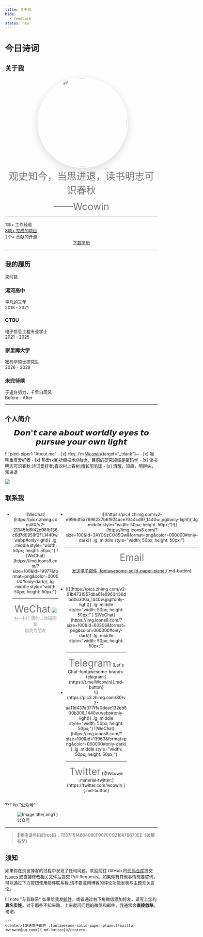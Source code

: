```yaml
---
title: 关于我
hide:
  - feedback
status: new
---
```


<script src="https://sdk.jinrishici.com/v2/browser/jinrishici.js" charset="utf-8"></script>

# <span id="jinrishici-sentence">今日诗词</span>

## 关于我

<div class="flip-container">
<div class="image-container">
    <img src="https://free.wmhua.cn/2025/05/09/681d7015ed864.jpeg" alt="Front Image">
    <img src="https://free.wmhua.cn/2025/05/09/681d7016db8dc.png" alt="Back Image">
</div>
</div>
<style>
    /* 头像样式 */
    .flip-container {
    position: relative;
    width: 290px;
    height: 290px;
    margin: 10px auto;
    display: flex;
    align-items: flex-start;
    justify-content: flex-end;
}
.image-container {
    position: relative;
    width: 290px;
    height: 290px;
}
.image-container img {
    position: absolute;
    top: 0;
    left: 0;
    width: 100%;
    height: 100%;
    border-radius: 50%;
    display: block;
    transition: all 1s;
    box-shadow: 0 8px 24px rgba(14, 30, 37, 0.15);
    border: 4px solid #ffffff;
}
.image-container img:first-child {
    z-index: 1;
    backface-visibility: hidden;
}
.image-container img:last-child {
    z-index: 0;
    transform: rotateY(180deg);
    backface-visibility: hidden;
}
.image-container:hover img:first-child {
    transform: rotateY(180deg);
    z-index: 2;
}
.image-container:hover img:last-child {
    transform: rotateY(0deg);
    z-index: 3;
}
/* 项目卡片样式 */
.timeline {
    border-left: 4px solid #f0f9ff;
    padding-left: 2rem;
    margin-left: 1rem;
    margin-bottom: 3rem;
}
.timeline-item {
    margin-bottom: 2.5rem;
    position: relative;
}
.timeline-item::before {
    content: "";
    position: absolute;
    top: 0;
    left: -2.25rem;
    width: 12px;
    height: 12px;
    background: #518FC1;
    border-radius: 50%;
    border: 3px solid #fff;
}
.project-card {
    background: #fff;
    border-radius: 1.2rem;
    padding: 1.8rem;
    box-shadow: 0 4px 16px rgba(14, 30, 37, 0.08);
    margin-bottom: 0;
}
.project-card h3 {
    margin-top: 0;
    font-size: 1.3rem !important;
    font-weight: 600;
    color: #518FC1 !important;
    margin-bottom: 0.5rem !important;
}
.project-card p {
    color: #6b7280;
    margin-bottom: 0.75rem;
}
.project-card .tech-stack {
    font-size: 0.875rem;
    color: #6b7280;
}
/* 教育时间线样式 */
.education-timeline {
    position: relative;
    border-left: 4px solid #f0f9ff;
    padding-left: 2rem;
    margin: 2.5rem 0 2.5rem 1rem;
}
.education-item {
    margin-bottom: 2.5rem;
    position: relative;
}
.education-item::before {
    content: "";
    position: absolute;
    top: 0;
    left: -2.25rem;
    width: 12px;
    height: 12px;
    background: #518FC1;
    border-radius: 50%;
    border: 3px solid #fff;
}
.education-card {
    background: #fff;
    border-radius: 1.2rem;
    padding: 1.5rem 2rem;
    box-shadow: 0 4px 16px rgba(14, 30, 37, 0.08);
}
.education-card h3 {
    margin-top: 0 !important;
    font-size: 1.2rem !important;
    font-weight: 600;
    color: #518FC1 !important;
    margin-bottom: 0.5rem !important;
}
.education-card .subtitle {
    color: #6b7280;
    margin-bottom: 0.5rem;
    display: block;
}
.education-card .date {
    font-size: 0.875rem;
    color: #6b7280;
    display: flex;
    align-items: center;
}
.education-card .date i {
    margin-right: 0.5rem;
    color: #518FC1;
}
/* 移动端显示设置 */
@media (min-width: 768px) {
  .mobile-only {
    display: none;
  }
}
@media (max-width: 768px) {
  .desktop-only {
    display: none !important;
  }
}
</style>

<center><font size=6 color="#757575">
观史知今，当思进退，读书明志可识春秋  
<br>

——Wcowin </font></center>  

---

<html>
    <head>
        <meta charset="UTF-8">
        <meta name="viewport" content="width=device-width, initial-scale=1.0">
        <script src="https://code.iconify.design/iconify-icon/1.0.7/iconify-icon.min.js"></script>
        <link rel="stylesheet" href="../sty/portfolio.css">
    </head>
    <body>
        <main class="main">
            <section class="about section" id="about">
                <div class="about__container container">
                    <div class="about__data">
                        <div class="about__info">
                            <div>
                                <span class="about__info-title">1年+</span>
                                <span class="about__info-name">工作经验</span>
                            </div>
                            <div>
                                <a href="https://github.com/Wcowin" target="_blank">
                                    <span class="about__info-title">3项+</span>
                                    <span class="about__info-name">完成的项目</span>
                                </a>
                            </div>
                            <div>
                                <span class="about__info-title">2个+</span>
                                <span class="about__info-name">贡献的开源</span>
                            </div>
                        </div>
                    </div>
                </div>
            </section>
        </main>
    </body>
</html>

<center>
<a href="../个人简历.pdf" target="_blank" class="md-button">下载简历</a>
</center>

---
## 我的履历

<!-- <div class="education-timeline">
    <div class="education-item">
        <div class="education-card">
            <h3>漯河高中</h3>
            <span class="subtitle">平凡的三年</span>
            <div class="date">
                <i class="fas fa-calendar-alt"></i>
                <span>2018 - 2021</span>
            </div>
        </div>
    </div>
    <div class="education-item">
        <div class="education-card">
            <h3>重庆工商大学（CTBU）</h3>
            <span class="subtitle">电子信息工程专业学士</span>
            <div class="date">
                <i class="fas fa-calendar-alt"></i>
                <span>2021 - 2025</span>
            </div>
        </div>
    </div>
    <div class="education-item">
        <div class="education-card">
            <h3>家里蹲大学</h3>
            <span class="subtitle">密码学硕士研究生</span>
            <div class="date">
                <i class="fas fa-calendar-alt"></i>
                <span>2026 - 2029</span>
            </div>
        </div>
    </div>
    <div class="education-item">
        <div class="education-card">
            <h3>未完待续</h3>
            <span class="subtitle">于道各努力，千里自同风</span>
            <div class="date">
                <i class="fas fa-calendar-alt"></i>
                <span>Before - After</span>
            </div>
        </div>
    </div>
</div>

<HR style="FILTER: progid:DXImageTransform.Microsoft.Shadow(color:#608DBD,direction:145,strength:15)" width="100%" color=#608DBD SIZE=1> -->

<section class="qualification section">
    <div class="qualification__container container">
        <div class="qualification__tabs">
            <div class="qualification__button button--flex qualification__active" data-target='#education'>
                <iconify-icon icon="fluent:hat-graduation-12-regular" class="qualification__icon"></iconify-icon>
                来时路
            </div>
        </div>       
        <div class="qualification__sections">
            <!-- 教育经历时间线 -->
            <div class="qualification__content qualification__active" data-content id="education">
                <!-- 时间线项目 -->
                <div class="qualification__data">
                    <div>
                        <h3 class="qualification__title">漯河高中</h3>
                        <span class="qualification__subtitle">平凡的三年</span>
                        <div class="qualification__calendar">
                            <iconify-icon icon="tabler:calendar" aria-hidden="true"></iconify-icon>
                            <span class="qualification__date">2018 - 2021</span>
                        </div>
                    </div>
                    <div>
                        <span class="qualification__rounder"></span>
                        <span class="qualification__line"></span>
                    </div>
                </div>
                <div class="qualification__data">
                    <div></div>
                    <div>
                        <span class="qualification__rounder"></span>
                        <span class="qualification__line"></span>
                    </div>
                    <div>
                        <h3 class="qualification__title">CTBU</h3>
                        <span class="qualification__subtitle">电子信息工程专业学士</span>
                        <div class="qualification__calendar">
                            <iconify-icon icon="tabler:calendar" aria-hidden="true"></iconify-icon>
                            <span class="qualification__date">2021 - 2025</span>
                        </div>
                    </div>
                </div>
                <div class="qualification__data">
                    <div>
                        <h3 class="qualification__title">家里蹲大学</h3>
                        <span class="qualification__subtitle">密码学硕士研究生</span>
                        <div class="qualification__calendar">
                            <iconify-icon icon="tabler:calendar" aria-hidden="true"></iconify-icon>
                            <span class="qualification__date">2026 - 2029</span>
                        </div>
                    </div>
                    <div>
                        <span class="qualification__rounder"></span>
                        <span class="qualification__line"></span>
                    </div>
                </div>
                <div class="qualification__data">
                    <div></div>
                    <div>
                        <span class="qualification__rounder"></span>
                        <span class="qualification__line"></span>
                    </div>
                    <div>
                        <h3 class="qualification__title">未完待续</h3>
                        <span class="qualification__subtitle">于道各努力，千里自同风</span>
                        <div class="qualification__calendar">
                            <iconify-icon icon="tabler:calendar" aria-hidden="true"></iconify-icon>
                            <span class="qualification__date">Before - After</span>
                        </div>
                    </div>
                </div>
            </div>
        </div>
    </div>
</section>
<HR style="FILTER: progid:DXImageTransform.Microsoft.Shadow(color:#608DBD,direction:145,strength:15)" width="100%" color=#608DBD SIZE=1>

## 个人简介

<p style="text-align: center; font-size: 25px; margin: 0px;"><strong>𝘿𝙤𝙣'𝙩 𝙘𝙖𝙧𝙚 𝙖𝙗𝙤𝙪𝙩 𝙬𝙤𝙧𝙡𝙙𝙡𝙮 𝙚𝙮𝙚𝙨 𝙩𝙤 𝙥𝙪𝙧𝙨𝙪𝙚 𝙮𝙤𝙪𝙧 𝙤𝙬𝙣 𝙡𝙞𝙜𝙝𝙩</strong></p>

!!! pied-piper1 "About me"
    - [x] Hey, I'm [Wcowin](https://wcowin.work/VitePress/){target="_blank"}~
    - [x] 咖啡重度爱好者 
    - [x] 热爱(xiā)折腾技术/Math，目前的研究领域是[密码学](../blog/Cryptography/index.md)
    - [x] 读书明志可识春秋;诗词爱好者;喜欢村上春树;擅长羽毛球
    - [x] 清醒，知趣，明得失，知进退 

<img class="img1" src="https://pic2.zhimg.com/80/v2-6cf497fc08da090bd53e4a5dc962d9d9_1440w.webp">


## 联系我

<head>
  <link href="https://cdnjs.cloudflare.com/ajax/libs/font-awesome/6.7.2/css/all.min.css" rel="stylesheet">
</head>
<body>
  <a href="https://pic3.zhimg.com/80/v2-5ef3dde831c9d0a41fe35fabb0cb8784_1440w.webp" target="_blank" class="mobile-only">
   <center>
    <img class="img1" src="https://pic3.zhimg.com/80/v2-5ef3dde831c9d0a41fe35fabb0cb8784_1440w.webp" style="width: 450px; height: auto;">
      <div style="color: #999; padding: 2px;">我的Wechat</div>
    </center>  
  </a>  

  <a href="https://t.me/wecowin" target="_blank" class="mobile-only">
   <center>
    <img class="img1" src="https://pica.zhimg.com/80/v2-d5876bc0c8c756ecbba8ff410ed29c14_1440w.webp" style="width: 450px; height: auto;">
      <div style="color: #999; padding: 2px;">我的TG</div>
    </center>  
  </a>
</body>

<div class="grid desktop-only" style="display: grid;grid-template-columns: 35% 65%" markdown>
<div class="grid cards" markdown>

-   <center>![WeChat](https://picx.zhimg.com/80/v2-21045fd6f42e98fb136c6d7d0958f2f1_1440w.webp#only-light){ .lg .middle style="width: 50px; height: 50px;"} ![WeChat](https://img.icons8.com/?size=100&id=19977&format=png&color=000000#only-dark){ .lg .middle style="width: 50px; height: 50px;"}</center>

    ---    
      
    <center><font  color= #757575 size=6>WeChat</font>  
    <img src="https://picx.zhimg.com/80/v2-540df18f16032fbe114dd960da21b467_1440w.webp" style="width: auto; height: auto;">
    <font color= #999 >扫一扫上面的二维码图案<br>
    加我为朋友</font></center>

</div>

<div class="grid cards" style="display: grid; grid-template-columns: 1fr;" markdown>

-   <center>![](https://pic4.zhimg.com/v2-e996df5a7696237b6f924ace7044cd97_1440w.jpg#only-light){ .lg .middle style="width: 50px; height: 50px;"}![](https://img.icons8.com/?size=100&id=3AYCSzCO85Qw&format=png&color=000000#only-dark){ .lg .middle style="width: 50px; height: 50px;"} </center>

    ---

    <center><font  color= #757575 size=6>Email</font>

    [发送电子邮件 :fontawesome-solid-paper-plane:](mailto:<wangkewen821@gmail.com>){.md-button}</center>

<div class="grid cards" style="display:grid; grid-template-columns: 49% 49% !important;" markdown>


-   <center>![](https://pica.zhimg.com/v2-61b4731957dba61e9960436dbd06306a_1440w.jpg#only-light){ .lg .middle style="width: 50px; height: 50px;" } ![WeChat](https://img.icons8.com/?size=100&id=63306&format=png&color=000000#only-dark){ .lg .middle style="width: 50px; height: 50px;"}</center>

    ---

    <center><font  color= #757575 size=6>Telegram</font>
    [Let's Chat :fontawesome-brands-telegram:](https://t.me/Wcowin){.md-button} </center>

-   <center>![](https://pic3.zhimg.com/80/v2-aa11d437a377f1a0deac132eb800b306_1440w.webp#only-light){ .lg .middle style="width: 50px; height: 50px;"} ![WeChat](https://img.icons8.com/?size=100&id=13963&format=png&color=000000#only-dark){ .lg .middle style="width: 50px; height: 50px;"}</center>

    ---    
      
    <center><font  color= #757575 size=6>Twitter</font>  
    [@Wcowin :material-twitter:](https://twitter.com/wcowin_){.md-button}</center>

</div>
</div>
</div>

??? tip "公众号"
    <figure markdown >
    ![Image title](https://s1.imagehub.cc/images/2025/01/04/ac7fda1814bb1e18714f9dd9f5d87636.png){.img1 }
    <figcaption>公众号</figcaption>
    </figure>

---  

> 💬我电话号码的`MD5`码：7037F514864088F907CC921687B670EE（破解有奖） 

## 须知
如果你在浏览博客的过程中发现了任何问题，欢迎前往 GitHub 的[代码仓库](https://github.com/Wcowin/Wcowin.github.io)提交 [Issues](https://github.com/Wcowin/Wcowin.github.io/issues) 或直接修改相关文件后提交 Pull Requests。如果你有其他事情想要咨询，可以通过下方按钮使用邮件联系我,请不要滥用博客的评论功能发表与主题无关言论。

!!! note "与我联系"
    如果给我发[邮件](mailto:<wangkewen821@gmail.com>)，或者通过右下角微信添加好友，请写上您的**真名实姓**。对于那些不知来路、上来就问问题的微信和邮件，我通常会**直接忽略**，谢谢。 

    ---  
    <center>[发送电子邮件 :fontawesome-solid-paper-plane:](mailto:<wcowin@qq.com>){.md-button}</center>

